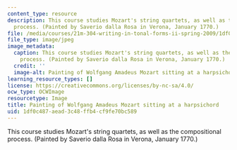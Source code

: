 ```yaml
---
content_type: resource
description: This course studies Mozart's string quartets, as well as the compositional
  process. (Painted by Saverio dalla Rosa in Verona, January 1770.)
file: /media/courses/21m-304-writing-in-tonal-forms-ii-spring-2009/1df0c487aead3c48ffb4cf9fe70bc589_21m-304s09.jpg
file_type: image/jpeg
image_metadata:
  caption: This course studies Mozart's string quartets, as well as the compositional
    process. (Painted by Saverio dalla Rosa in Verona, January 1770.)
  credit: ''
  image-alt: Painting of Wolfgang Amadeus Mozart sitting at a harpsichord.
learning_resource_types: []
license: https://creativecommons.org/licenses/by-nc-sa/4.0/
ocw_type: OCWImage
resourcetype: Image
title: Painting of Wolfgang Amadeus Mozart sitting at a harpsichord
uid: 1df0c487-aead-3c48-ffb4-cf9fe70bc589
---
```

This course studies Mozart's string quartets, as well as the compositional process. (Painted by Saverio dalla Rosa in Verona, January 1770.)